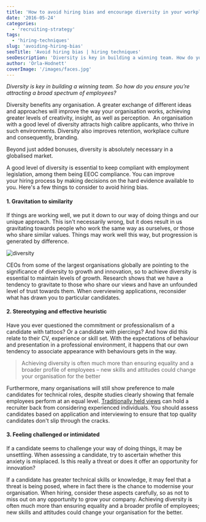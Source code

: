 ```yaml
---
title: 'How to avoid hiring bias and encourage diversity in your workplace'
date: '2016-05-24'
categories:
  - 'recruiting-strategy'
tags:
  - 'hiring-techniques'
slug: 'avoiding-hiring-bias'
seoTitle: 'Avoid hiring bias | hiring techniques'
seoDescription: 'Diversity is key in building a winning team. How do you ensure you’re attracting a broad spectrum of employees? We find out with some hiring techniques.'
author: 'Orla-Hodnett'
coverImage: '/images/faces.jpg'
---
```


_Diversity is key in building a winning team. So how do you ensure you’re attracting a broad spectrum of employees?_

Diversity benefits any organisation. A greater exchange of different ideas and approaches will improve the way your organisation works, achieving greater levels of creativity, insight, as well as perception.  An organisation with a good level of diversity attracts high calibre applicants, who thrive in such environments. Diversity also improves retention, workplace culture and consequently, branding.

Beyond just added bonuses, diversity is absolutely necessary in a globalised market.

A good level of diversity is essential to keep compliant with employment legislation, among them being EEOC compliance. You can improve your hiring process by making decisions on the hard evidence available to you. Here's a few things to consider to avoid hiring bias.

#### 1\. Gravitation to similarity

If things are working well, we put it down to our way of doing things and our unique approach. This isn't necessarily wrong, but it does result in us gravitating towards people who work the same way as ourselves, or those who share similar values. Things may work well this way, but progression is generated by difference.

![diversity](/images/diversity.jpg)

CEOs from some of the largest organisations globally are pointing to the significance of diversity to growth and innovation, so to achieve diversity is essential to maintain levels of growth. Research shows that we have a tendency to gravitate to those who share our views and have an unfounded level of trust towards them. When overviewing applications, reconsider what has drawn you to particular candidates.

#### 2\. Stereotyping and effective heuristic

Have you ever questioned the commitment or professionalism of a candidate with tattoos? Or a candidate with piercings? And how did this relate to their CV, experience or skill set. With the expectations of behaviour and presentation in a professional environment, it happens that our own tendency to associate appearance with behaviours gets in the way.

> Achieving diversity is often much more than ensuring equality and a broader profile of employees – new skills and attitudes could change your organisation for the better

Furthermore, many organisations will still show preference to male candidates for technical roles, despite studies clearly showing that female employees perform at an equal level. [Traditionally held views](http://www.forbes.com/sites/meghanbiro/2016/03/13/secrets-and-lies-5-ways-to-free-your-hiring-bias/#69715e83165b) can hold a recruiter back from considering experienced individuals. You should assess candidates based on application and interviewing to ensure that top quality candidates don't slip through the cracks.

#### 3\. Feeling challenged or intimidated

If a candidate seems to challenge your way of doing things, it may be unsettling. When assessing a candidate, try to ascertain whether this anxiety is misplaced. Is this really a threat or does it offer an opportunity for innovation?

If a candidate has greater technical skills or knowledge, it may feel that a threat is being posed, where in fact there is the chance to modernise your organisation. When hiring, consider these aspects carefully, so as not to miss out on any opportunity to grow your company. Achieving diversity is often much more than ensuring equality and a broader profile of employees; new skills and attitudes could change your organisation for the better.
